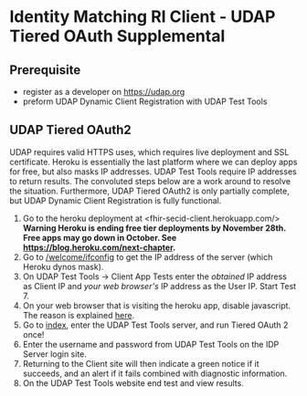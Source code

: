 # Identity Matching RI Client - UDAP Tiered OAuth Supplemental

## Prerequisite
 - register as a developer on <https://udap.org>
 - preform UDAP Dynamic Client Registration with UDAP Test Tools


## UDAP Tiered OAuth2

UDAP requires valid HTTPS uses, which requires live deployment and SSL certificate. Heroku is essentially the last platform where we can deploy apps for free, but also masks IP addresses. UDAP Test Tools require IP addresses to return results. The convoluted steps below are a work around to resolve the situation. Furthermore, UDAP Tiered OAuth2 is only partially complete, but UDAP Dynamic Client Registration is fully functional.

 1. Go to the heroku deployment at <fhir-secid-client.herokuapp.com/>
 **Warning Heroku is ending free tier deployments by November 28th. Free apps may go down in October. See <https://blog.heroku.com/next-chapter>.**
 2. Go to [/welcome/ifconfig](fhir-secid-client.herokuapp.com/welcome/ifconfig) to get the IP address of the server (which Heroku dynos mask).
 3. On UDAP Test Tools -> Client App Tests enter the *obtained* IP address as Client IP and *your web browser's* IP address as the User IP. Start Test 7.
 4. On your web browser that is visiting the heroku app, disable javascript. The reason is explained [here](https://github.com/HL7-FAST/identity-matching-ri-client#rails-udap-sop-and-cors).
 5. Go to [index](fhir-secid-client.herokuapp.com), enter the UDAP Test Tools server, and run Tiered OAuth 2 once!
 6. Enter the username and password from UDAP Test Tools on the IDP Server login site.
 7. Returning to the Client site will then indicate a green notice if it succeeds, and an alert if it fails combined with diagnostic information.
 8. On the UDAP Test Tools website end test and view results.